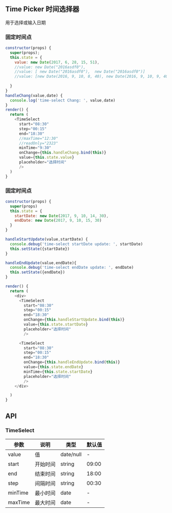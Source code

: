 ## Time Picker 时间选择器

用于选择或输入日期

### 固定时间点

<!--DemoStart--> 
```js
constructor(props) {
  super(props);
  this.state = {
    value: new Date(2017, 6, 28, 15, 51),
    //value: new Date("2016asdf0"),
    //value: [ new Date("2016asdf0"),  new Date("2016asdf0")]
    //value: [new Date(2016, 9, 10, 8, 40), new Date(2016, 9, 10, 9, 40)]
 
  }
}
handleChang(value,date) {
  console.log('time-select Chang: ', value,date)
}
render() {
  return (
    <TimeSelect
      start="08:30"
      step="00:15"
      end="18:30"
      //maxTime="12:30"
      //readOnly="2323"
      minTime="9:30"
      onChange={this.handleChang.bind(this)}
      value={this.state.value}
      placeholder="选择时间"
      />
  )
}
```
<!--End-->

### 固定时间点

<!--DemoStart--> 
```js
constructor(props) {
  super(props)
  this.state = {
    startDate: new Date(2017, 9, 10, 14, 30),
    endDate: new Date(2017, 9, 10, 15, 30)
  }
}

handleStartUpdate(value,startDate) {
  console.debug('time-select startDate update: ', startDate)
  this.setState({startDate})
}

handleEndUpdate(value,endDate){
  console.debug('time-select endDate update: ', endDate)
  this.setState({endDate})
}

render() {
  return (
    <div>
      <TimeSelect
        start="08:30"
        step="00:15"
        end="18:30"
        onChange={this.handleStartUpdate.bind(this)}
        value={this.state.startDate}
        placeholder="选择时间"
        />

      <TimeSelect
        start="08:30"
        step="00:15"
        end="18:30"
        onChange={this.handleEndUpdate.bind(this)}
        value={this.state.endDate}
        minTime={this.state.startDate}
        placeholder="选择时间"
        />
    </div>

  )
}
```
<!--End-->


## API

### TimeSelect 

| 参数      | 说明    | 类型      |  默认值   |
|--------- |-------- |---------- |-------- |
| value | 值 | date/null | - |
| start | 开始时间 | string | 09:00 |
| end | 结束时间 | string | 18:00 |
| step | 间隔时间 | string | 00:30 |
| minTime | 最小时间 | date | - |
| maxTime | 最大时间 | date | - |